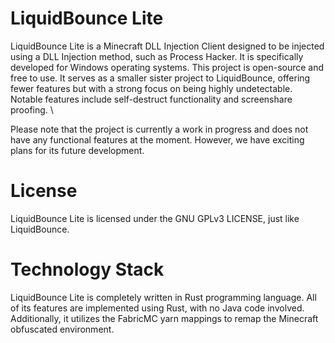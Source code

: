 # LiquidBounce Lite
LiquidBounce Lite is a Minecraft DLL Injection Client designed to be injected using a DLL Injection method, such as Process Hacker. It is specifically developed for Windows operating systems. This project is open-source and free to use. It serves as a smaller sister project to LiquidBounce, offering fewer features but with a strong focus on being highly undetectable. Notable features include self-destruct functionality and screenshare proofing. \

Please note that the project is currently a work in progress and does not have any functional features at the moment. However, we have exciting plans for its future development.

# License
LiquidBounce Lite is licensed under the GNU GPLv3 LICENSE, just like LiquidBounce.

# Technology Stack
LiquidBounce Lite is completely written in Rust programming language. All of its features are implemented using Rust, with no Java code involved. Additionally, it utilizes the FabricMC yarn mappings to remap the Minecraft obfuscated environment.
